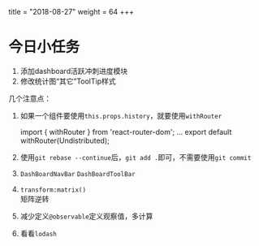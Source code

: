 title = "2018-08-27"
weight = 64
+++

# 今日小任务
1. 添加dashboard活跃冲刺进度模块  
2. 修改统计图“其它”ToolTip样式  

几个注意点：    
1. 如果一个组件要使用`this.props.history`，就要使用`withRouter`  
    

    import { withRouter } from 'react-router-dom';
    ...
    export default withRouter(Undistributed);

2. 使用`git rebase --continue`后，`git add .`即可，不需要使用`git commit`  

3. `DashBoardNavBar`  `DashBoardToolBar`  
   
4. `transform:matrix()`  
   矩阵逆转  

5. 减少定义`@observable`定义观察值，多计算  

6. 看看`lodash`